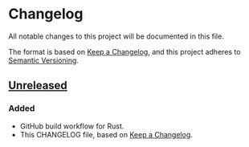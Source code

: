 # Changelog

All notable changes to this project will be documented in this file.

The format is based on [Keep a Changelog](https://keepachangelog.com/en/1.1.0/),
and this project adheres to [Semantic Versioning](https://semver.org/spec/v2.0.0.html).

## [Unreleased]

### Added

- GitHub build workflow for Rust.
- This CHANGELOG file, based on [Keep a Changelog](https://keepachangelog.com/en/1.1.0/).

[unreleased]: https://github.com/AndreiDuma/Coolr/compare/d1ebbe9...HEAD
